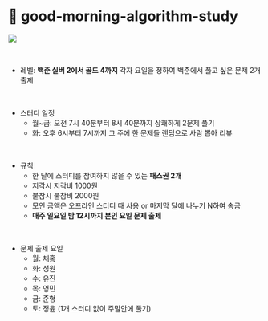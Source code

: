 # 🌅 good-morning-algorithm-study

![](https://velog.velcdn.com/images/superkingyj/post/c3e8bc50-d726-4243-a33d-f751e095c468/image.jpeg)

<br>

- 레벨: **백준 실버 2에서 골드 4까지** 각자 요일을 정하여 백준에서 풀고 싶은 문제 2개 출제

<br>

- 스터디 일정
  - 월~금: 오전 7시 40분부터 8시 40분까지 상쾌하게 2문제 풀기
  - 화: 오후 6시부터 7시까지 그 주에 한 문제들 랜덤으로 사람 뽑아 리뷰

<br>

- 규칙
  - 한 달에 스터디를 참여하지 않을 수 있는 **패스권 2개**
  - 지각시 지각비 1000원
  - 불참시 불참비 2000원
  - 모인 금액은 오프라인 스터디 때 사용 or 마지막 달에 나누기 N하여 송금
  - **매주 일요일 밤 12시까지 본인 요일 문제 출제**

<br>

- 문제 출제 요일
  - 월: 채홍
  - 화: 성원
  - 수: 유진
  - 목: 영민
  - 금: 준형
  - 토: 정윤 (1개 스터디 없이 주말안에 풀기)
